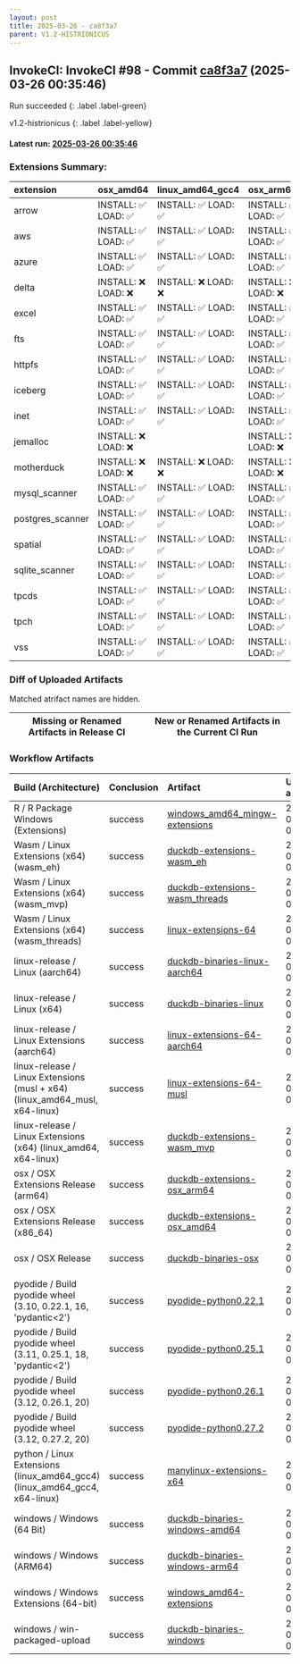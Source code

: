 ```yaml
---
layout: post
title: 2025-03-26 - ca8f3a7
parent: V1.2-HISTRIONICUS
---
```



## InvokeCI: InvokeCI #98 - Commit [ca8f3a7](https://github.com/duckdb/duckdb/actions/runs/14072859459) (2025-03-26 00:35:46)
 Run succeeded
{: .label .label-green}

v1.2-histrionicus
{: .label .label-yellow}

#### Latest run: [ 2025-03-26 00:35:46 ](https://github.com/duckdb/duckdb/actions/runs/14072859459)

### Extensions Summary:

| extension        | osx_amd64          | linux_amd64_gcc4   | osx_arm64          | linux_arm64        | windows_amd64      |
|:-----------------|:-------------------|:-------------------|:-------------------|:-------------------|:-------------------|
| arrow            | INSTALL: ✅ LOAD: ✅ | INSTALL: ✅ LOAD: ✅ | INSTALL: ✅ LOAD: ✅ | INSTALL: ✅ LOAD: ✅ | INSTALL: ✅ LOAD: ✅ |
| aws              | INSTALL: ✅ LOAD: ✅ | INSTALL: ✅ LOAD: ✅ | INSTALL: ✅ LOAD: ✅ | INSTALL: ✅ LOAD: ✅ | INSTALL: ✅ LOAD: ✅ |
| azure            | INSTALL: ✅ LOAD: ✅ | INSTALL: ✅ LOAD: ✅ | INSTALL: ✅ LOAD: ✅ | INSTALL: ✅ LOAD: ✅ | INSTALL: ✅ LOAD: ✅ |
| delta            | INSTALL: ❌ LOAD: ❌ | INSTALL: ❌ LOAD: ❌ | INSTALL: ❌ LOAD: ❌ | INSTALL: ❌ LOAD: ❌ | INSTALL: ❌ LOAD: ❌ |
| excel            | INSTALL: ✅ LOAD: ✅ | INSTALL: ✅ LOAD: ✅ | INSTALL: ✅ LOAD: ✅ | INSTALL: ✅ LOAD: ✅ | INSTALL: ✅ LOAD: ✅ |
| fts              | INSTALL: ✅ LOAD: ✅ | INSTALL: ✅ LOAD: ✅ | INSTALL: ✅ LOAD: ✅ | INSTALL: ✅ LOAD: ✅ | INSTALL: ✅ LOAD: ✅ |
| httpfs           | INSTALL: ✅ LOAD: ✅ | INSTALL: ✅ LOAD: ✅ | INSTALL: ✅ LOAD: ✅ | INSTALL: ✅ LOAD: ✅ | INSTALL: ✅ LOAD: ✅ |
| iceberg          | INSTALL: ✅ LOAD: ✅ | INSTALL: ✅ LOAD: ✅ | INSTALL: ✅ LOAD: ✅ | INSTALL: ✅ LOAD: ✅ | INSTALL: ✅ LOAD: ✅ |
| inet             | INSTALL: ✅ LOAD: ✅ | INSTALL: ✅ LOAD: ✅ | INSTALL: ✅ LOAD: ✅ | INSTALL: ✅ LOAD: ✅ | INSTALL: ✅ LOAD: ✅ |
| jemalloc         | INSTALL: ❌ LOAD: ❌ |                    | INSTALL: ❌ LOAD: ❌ |                    | INSTALL: ❌ LOAD: ❌ |
| motherduck       | INSTALL: ❌ LOAD: ❌ | INSTALL: ❌ LOAD: ❌ | INSTALL: ❌ LOAD: ❌ | INSTALL: ❌ LOAD: ❌ | INSTALL: ❌ LOAD: ❌ |
| mysql_scanner    | INSTALL: ✅ LOAD: ✅ | INSTALL: ✅ LOAD: ✅ | INSTALL: ✅ LOAD: ✅ | INSTALL: ✅ LOAD: ✅ | INSTALL: ✅ LOAD: ✅ |
| postgres_scanner | INSTALL: ✅ LOAD: ✅ | INSTALL: ✅ LOAD: ✅ | INSTALL: ✅ LOAD: ✅ | INSTALL: ✅ LOAD: ✅ | INSTALL: ✅ LOAD: ✅ |
| spatial          | INSTALL: ✅ LOAD: ✅ | INSTALL: ✅ LOAD: ✅ | INSTALL: ✅ LOAD: ✅ | INSTALL: ✅ LOAD: ✅ | INSTALL: ✅ LOAD: ✅ |
| sqlite_scanner   | INSTALL: ✅ LOAD: ✅ | INSTALL: ✅ LOAD: ✅ | INSTALL: ✅ LOAD: ✅ | INSTALL: ✅ LOAD: ✅ | INSTALL: ✅ LOAD: ✅ |
| tpcds            | INSTALL: ✅ LOAD: ✅ | INSTALL: ✅ LOAD: ✅ | INSTALL: ✅ LOAD: ✅ | INSTALL: ✅ LOAD: ✅ | INSTALL: ✅ LOAD: ✅ |
| tpch             | INSTALL: ✅ LOAD: ✅ | INSTALL: ✅ LOAD: ✅ | INSTALL: ✅ LOAD: ✅ | INSTALL: ✅ LOAD: ✅ | INSTALL: ✅ LOAD: ✅ |
| vss              | INSTALL: ✅ LOAD: ✅ | INSTALL: ✅ LOAD: ✅ | INSTALL: ✅ LOAD: ✅ | INSTALL: ✅ LOAD: ✅ | INSTALL: ✅ LOAD: ✅ |

### Diff of Uploaded Artifacts
Matched atrifact names are hidden.

| Missing or Renamed Artifacts in Release CI   | New or Renamed Artifacts in the Current CI Run   |
|----------------------------------------------|--------------------------------------------------|

### Workflow Artifacts

| Build (Architecture)                                                        | Conclusion   | Artifact                                                                                                         | Uploaded at         |
|:----------------------------------------------------------------------------|:-------------|:-----------------------------------------------------------------------------------------------------------------|:--------------------|
| R / R Package Windows (Extensions)                                          | success      | [windows_amd64_mingw-extensions](https://github.com/duckdb/duckdb/actions/runs/14072859459/artifacts/2820439890) | 2025-03-26 01:48:08 |
| Wasm / Linux Extensions (x64) (wasm_eh)                                     | success      | [duckdb-extensions-wasm_eh](https://github.com/duckdb/duckdb/actions/runs/14072859459/artifacts/2820299825)      | 2025-03-26 01:07:41 |
| Wasm / Linux Extensions (x64) (wasm_mvp)                                    | success      | [duckdb-extensions-wasm_threads](https://github.com/duckdb/duckdb/actions/runs/14072859459/artifacts/2820297099) | 2025-03-26 01:06:52 |
| Wasm / Linux Extensions (x64) (wasm_threads)                                | success      | [linux-extensions-64](https://github.com/duckdb/duckdb/actions/runs/14072859459/artifacts/2820297440)            | 2025-03-26 01:06:59 |
| linux-release / Linux (aarch64)                                             | success      | [duckdb-binaries-linux-aarch64](https://github.com/duckdb/duckdb/actions/runs/14072859459/artifacts/2820498961)  | 2025-03-26 02:06:28 |
| linux-release / Linux (x64)                                                 | success      | [duckdb-binaries-linux](https://github.com/duckdb/duckdb/actions/runs/14072859459/artifacts/2820489565)          | 2025-03-26 02:03:33 |
| linux-release / Linux Extensions (aarch64)                                  | success      | [linux-extensions-64-aarch64](https://github.com/duckdb/duckdb/actions/runs/14072859459/artifacts/2820585239)    | 2025-03-26 02:32:36 |
| linux-release / Linux Extensions (musl + x64) (linux_amd64_musl, x64-linux) | success      | [linux-extensions-64-musl](https://github.com/duckdb/duckdb/actions/runs/14072859459/artifacts/2820478231)       | 2025-03-26 02:00:20 |
| linux-release / Linux Extensions (x64) (linux_amd64, x64-linux)             | success      | [duckdb-extensions-wasm_mvp](https://github.com/duckdb/duckdb/actions/runs/14072859459/artifacts/2820296667)     | 2025-03-26 01:06:44 |
| osx / OSX Extensions Release (arm64)                                        | success      | [duckdb-extensions-osx_arm64](https://github.com/duckdb/duckdb/actions/runs/14072859459/artifacts/2820653703)    | 2025-03-26 02:51:07 |
| osx / OSX Extensions Release (x86_64)                                       | success      | [duckdb-extensions-osx_amd64](https://github.com/duckdb/duckdb/actions/runs/14072859459/artifacts/2820661677)    | 2025-03-26 02:53:33 |
| osx / OSX Release                                                           | success      | [duckdb-binaries-osx](https://github.com/duckdb/duckdb/actions/runs/14072859459/artifacts/2820626695)            | 2025-03-26 02:42:59 |
| pyodide / Build pyodide wheel (3.10, 0.22.1, 16, 'pydantic<2')              | success      | [pyodide-python0.22.1](https://github.com/duckdb/duckdb/actions/runs/14072859459/artifacts/2820247162)           | 2025-03-26 00:52:42 |
| pyodide / Build pyodide wheel (3.11, 0.25.1, 18, 'pydantic<2')              | success      | [pyodide-python0.25.1](https://github.com/duckdb/duckdb/actions/runs/14072859459/artifacts/2820240490)           | 2025-03-26 00:50:54 |
| pyodide / Build pyodide wheel (3.12, 0.26.1, 20)                            | success      | [pyodide-python0.26.1](https://github.com/duckdb/duckdb/actions/runs/14072859459/artifacts/2820242594)           | 2025-03-26 00:51:27 |
| pyodide / Build pyodide wheel (3.12, 0.27.2, 20)                            | success      | [pyodide-python0.27.2](https://github.com/duckdb/duckdb/actions/runs/14072859459/artifacts/2820242666)           | 2025-03-26 00:51:28 |
| python / Linux Extensions (linux_amd64_gcc4) (linux_amd64_gcc4, x64-linux)  | success      | [manylinux-extensions-x64](https://github.com/duckdb/duckdb/actions/runs/14072859459/artifacts/2820366932)       | 2025-03-26 01:27:17 |
| windows / Windows (64 Bit)                                                  | success      | [duckdb-binaries-windows-amd64](https://github.com/duckdb/duckdb/actions/runs/14072859459/artifacts/2820342855)  | 2025-03-26 01:20:28 |
| windows / Windows (ARM64)                                                   | success      | [duckdb-binaries-windows-arm64](https://github.com/duckdb/duckdb/actions/runs/14072859459/artifacts/2820415277)  | 2025-03-26 01:40:56 |
| windows / Windows Extensions (64-bit)                                       | success      | [windows_amd64-extensions](https://github.com/duckdb/duckdb/actions/runs/14072859459/artifacts/2820595443)       | 2025-03-26 02:35:01 |
| windows / win-packaged-upload                                               | success      | [duckdb-binaries-windows](https://github.com/duckdb/duckdb/actions/runs/14072859459/artifacts/2820424166)        | 2025-03-26 01:43:21 |
